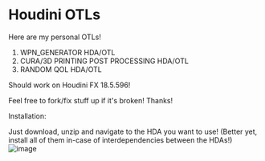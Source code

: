 # Houdini OTLs
 
Here are my personal OTLs!

1. WPN_GENERATOR HDA/OTL
2. CURA/3D PRINTING POST PROCESSING HDA/OTL
3. RANDOM QOL HDA/OTL

Should work on Houdini FX 18.5.596!

Feel free to fork/fix stuff up if it's broken! Thanks!

Installation:

Just download, unzip and navigate to the HDA you want to use! (Better yet, install all of them in-case of interdependencies between the HDAs!)
![image](https://user-images.githubusercontent.com/59757164/171491479-dd9b7557-c7dd-4e5f-86a7-826c0e4299bb.png)
